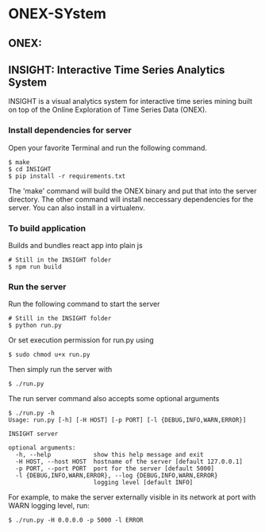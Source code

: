# ONEX-SYstem

## ONEX: 

## INSIGHT: Interactive Time Series Analytics System

INSIGHT is a visual analytics system for interactive time series mining built on top of the Online Exploration of Time Series Data (ONEX).

### Install dependencies for server

Open your favorite Terminal and run the following command.

```
$ make
$ cd INSIGHT
$ pip install -r requirements.txt
```

The 'make' command will build the ONEX binary and put that into the server directory. The other command will install neccessary dependencies for the server. You can also install in a virtualenv.

### To build application 

Builds and bundles react app into plain js
```
# Still in the INSIGHT folder
$ npm run build
```

### Run the server

Run the following command to start the server

```
# Still in the INSIGHT folder
$ python run.py
```

Or set execution permission for run.py using 

```
$ sudo chmod u+x run.py
```

Then simply run the server with

```
$ ./run.py
```

The run server command also accepts some optional arguments

```
$ ./run.py -h
Usage: run.py [-h] [-H HOST] [-p PORT] [-l {DEBUG,INFO,WARN,ERROR}]

INSIGHT server

optional arguments:
  -h, --help            show this help message and exit
  -H HOST, --host HOST  hostname of the server [default 127.0.0.1]
  -p PORT, --port PORT  port for the server [default 5000]
  -l {DEBUG,INFO,WARN,ERROR}, --log {DEBUG,INFO,WARN,ERROR}
                        logging level [default INFO]
```

For example, to make the server externally visible in its network at port with WARN logging level, run:

```
$ ./run.py -H 0.0.0.0 -p 5000 -l ERROR 
```

